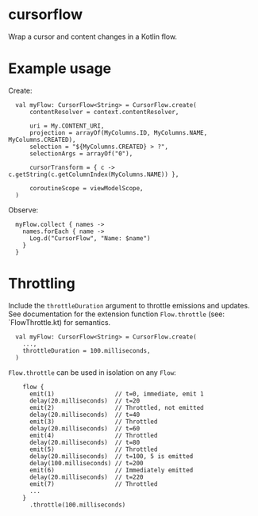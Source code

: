 cursorflow
===========
Wrap a cursor and content changes in a Kotlin flow.

# Example usage

Create:
```
  val myFlow: CursorFlow<String> = CursorFlow.create(
      contentResolver = context.contentResolver,

      uri = My.CONTENT_URI,
      projection = arrayOf(MyColumns.ID, MyColumns.NAME, MyColumns.CREATED),
      selection = "${MyColumns.CREATED} > ?",
      selectionArgs = arrayOf("0"),

      cursorTransform = { c -> c.getString(c.getColumnIndex(MyColumns.NAME)) },

      coroutineScope = viewModelScope,
  )
```

Observe:
```
  myFlow.collect { names ->
    names.forEach { name ->
      Log.d("CursorFlow", "Name: $name")
    }
  }
```

# Throttling

Include the `throttleDuration` argument to throttle emissions and updates. See documentation for the extension function `Flow.throttle` (see: `FlowThrottle.kt) for semantics.

```
  val myFlow: CursorFlow<String> = CursorFlow.create(
    ...,
    throttleDuration = 100.milliseconds,
  )
```

`Flow.throttle` can be used in isolation on any `Flow`:

```
    flow {
      emit(1)                 // t=0, immediate, emit 1
      delay(20.milliseconds)  // t=20
      emit(2)                 // Throttled, not emitted
      delay(20.milliseconds)  // t=40
      emit(3)                 // Throttled
      delay(20.milliseconds)  // t=60
      emit(4)                 // Throttled
      delay(20.milliseconds)  // t=80
      emit(5)                 // Throttled
      delay(20.milliseconds)  // t=100, 5 is emitted
      delay(100.milliseconds) // t=200
      emit(6)                 // Immediately emitted  
      delay(20.milliseconds)  // t=220
      emit(7)                 // Throttled
      ...
    }
      .throttle(100.milliseconds)
```      
